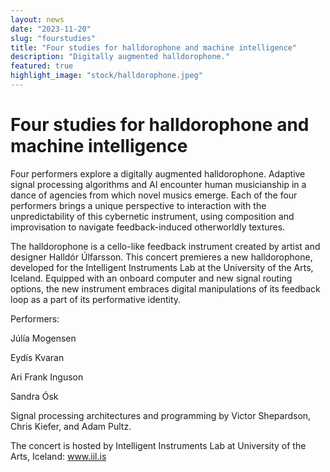 ```yaml
---
layout: news
date: "2023-11-20"
slug: "fourstudies"
title: "Four studies for halldorophone and machine intelligence"
description: "Digitally augmented halldorophone."
featured: true
highlight_image: "stock/halldorophone.jpeg"
---
```


<script>
import CaptionedImage from "../../components/Images/CaptionedImage.svelte"
</script>

<CaptionedImage
src="stock/halldorophone.jpeg"
alt="A cello like instrument"
caption="The halldorophone"
/>

# Four studies for halldorophone and machine intelligence

Four performers explore a digitally augmented halldorophone. Adaptive signal processing algorithms and AI encounter human musicianship in a dance of agencies from which novel musics emerge. Each of the four performers brings a unique perspective to interaction with the unpredictability of this cybernetic instrument, using composition and improvisation to navigate feedback-induced otherworldly textures.

The halldorophone is a cello-like feedback instrument created by artist and designer Halldór Úlfarsson. This concert premieres a new halldorophone, developed for the Intelligent Instruments Lab at the University of the Arts, Iceland. Equipped with an onboard computer and new signal routing options, the new instrument embraces digital manipulations of its feedback loop as a part of its performative identity.

Performers:

Júlía Mogensen

Eydís Kvaran

Ari Frank Inguson

Sandra Ósk


Signal processing architectures and programming by Victor Shepardson, Chris Kiefer, and Adam Pultz.

The concert is hosted by Intelligent Instruments Lab at University of the Arts, Iceland: www.iil.is 

